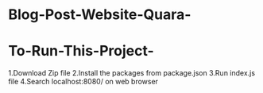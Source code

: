 # Blog-Post-Website-Quara-

# To-Run-This-Project-

1.Download Zip file
2.Install the packages from package.json
3.Run index.js file
4.Search localhost:8080/ on web browser
